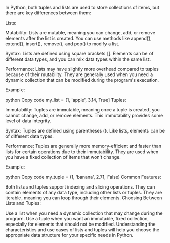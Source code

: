  In Python, both tuples and lists are used to store collections of items, but there are key differences between them:

Lists:

Mutability: Lists are mutable, meaning you can change, add, or remove elements after the list is created. You can use methods like append(), extend(), insert(), remove(), and pop() to modify a list.

Syntax: Lists are defined using square brackets []. Elements can be of different data types, and you can mix data types within the same list.

Performance: Lists may have slightly more overhead compared to tuples because of their mutability. They are generally used when you need a dynamic collection that can be modified during the program's execution.

Example:

python
Copy code
my_list = [1, 'apple', 3.14, True]
Tuples:

Immutability: Tuples are immutable, meaning once a tuple is created, you cannot change, add, or remove elements. This immutability provides some level of data integrity.

Syntax: Tuples are defined using parentheses (). Like lists, elements can be of different data types.

Performance: Tuples are generally more memory-efficient and faster than lists for certain operations due to their immutability. They are used when you have a fixed collection of items that won't change.

Example:

python
Copy code
my_tuple = (1, 'banana', 2.71, False)
Common Features:

Both lists and tuples support indexing and slicing operations.
They can contain elements of any data type, including other lists or tuples.
They are iterable, meaning you can loop through their elements.
Choosing Between Lists and Tuples:

Use a list when you need a dynamic collection that may change during the program.
Use a tuple when you want an immutable, fixed collection, especially for elements that should not be modified.
Understanding the characteristics and use cases of lists and tuples will help you choose the appropriate data structure for your specific needs in Python.






